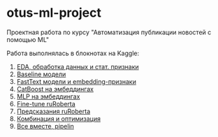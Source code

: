 # otus-ml-project
Проектная работа по курсу "Автоматизация публикации новостей с помощью ML"

Работа выполнялась в блокнотах на Kaggle:
1. [EDA, обработка данных и стат. признаки](https://www.kaggle.com/code/dezzpil/md-1-eda)
2. [Baseline модели](https://www.kaggle.com/code/dezzpil/md-2-baseline)
3. [FastText модели и embedding-признаки](https://www.kaggle.com/code/dezzpil/md-3-fasttext-model)
4. [CatBoost на эмбеддингах](https://www.kaggle.com/code/dezzpil/md-4-models-over-fasttext)
5. [MLP на эмбеддингах](https://www.kaggle.com/code/dezzpil/md-5-mlp-over-embeddings)
6. [Fine-tune ruRoberta](https://www.kaggle.com/code/dezzpil/md-6-fine-tune-ruroberta)
7. [Предсказания ruRoberta](https://www.kaggle.com/code/dezzpil/md-7-ruroberta)
8. [Комбинация и оптимизация](https://www.kaggle.com/code/dezzpil/md-8-final)
9. [Все вместе, pipelin](https://www.kaggle.com/code/dezzpil/md-9-pipeline)
